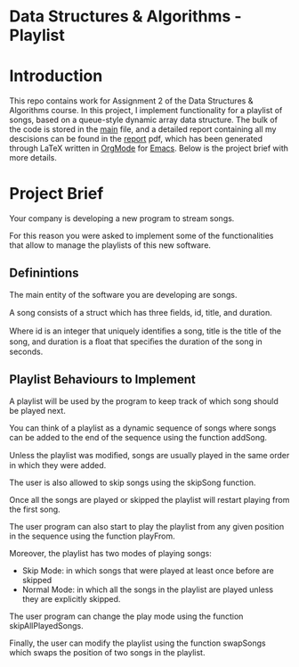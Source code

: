 # Data Structures & Algorithms - Playlist

# Introduction
This repo contains work for Assignment 2 of the Data Structures & Algorithms course.
In this project, I implement functionality for a playlist of songs, based on a queue-style dynamic array data structure.
The bulk of the code is stored in the [main](main.c) file, and a detailed report containing all my descisions can be found in the [report](report.pdf) pdf, which has been generated through LaTeX written in [OrgMode](https://orgmode.org/) for [Emacs](https://www.gnu.org/software/emacs/).
Below is the project brief with more details.

# Project Brief
Your company is developing a new program to stream songs. 

For this reason you were asked to implement some of the functionalities that allow to manage the playlists of this new software.


## Definintions
The main entity of the software you are developing are songs. 

A song consists of a struct which has three ﬁelds, id, title, and duration. 

Where id is an integer that uniquely identiﬁes a song, title is the title of the song, and duration is a ﬂoat that speciﬁes the duration of the song in seconds.


## Playlist Behaviours to Implement
A playlist will be used by the program to keep track of which song should be played next.

You can think of a playlist as a dynamic sequence of songs where songs can be added to the end of the sequence using the function addSong. 

Unless the playlist was modiﬁed, songs are usually played in the same order in which they were added.

The user is also allowed to skip songs using the skipSong function. 

Once all the songs are played or skipped the playlist will restart playing from the first song.

The user program can also start to play the playlist from any given position in the sequence using the function playFrom. 

Moreover, the playlist has two modes of playing songs: 
- Skip Mode: in which songs that were played at least once before are skipped
- Normal Mode: in which all the songs in the playlist are played unless they are explicitly skipped. 

The user program can change the play mode using the function skipAllPlayedSongs. 

Finally, the user can modify the playlist using the function swapSongs which swaps the position of two songs in the playlist.


